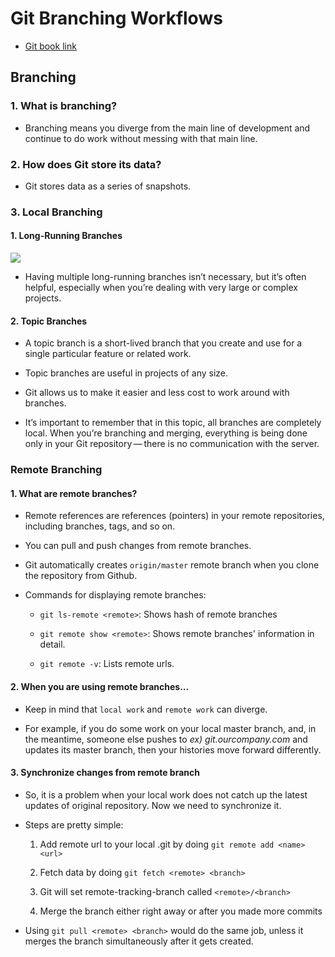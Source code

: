 # Git Branching Workflows

- [Git book link](https://git-scm.com/book/en/v2/Git-Branching-Branching-Workflows)

## Branching

### 1. What is branching?

- Branching means you diverge from the main line of development and continue to do work without messing with that main line.

### 2. How does Git store its data?

- Git stores data as a series of snapshots.

### 3. Local Branching

#### 1. Long-Running Branches

![](https://git-scm.com/book/en/v2/images/lr-branches-2.png)

- Having multiple long-running branches isn’t necessary, but it’s often helpful, especially when you’re dealing with very large or complex projects.

#### 2. Topic Branches

- A topic branch is a short-lived branch that you create and use for a single particular feature or related work.

- Topic branches are useful in projects of any size.

- Git allows us to make it easier and less cost to work around with branches.

- It’s important to remember that in this topic, all branches are completely local. When you’re branching and merging, everything is being done only in your Git repository — there is no communication with the server.

### Remote Branching

#### 1. What are remote branches?

- Remote references are references (pointers) in your remote repositories, including branches, tags, and so on.

- You can pull and push changes from remote branches.

- Git automatically creates `origin/master` remote branch when you clone the repository from Github.

- Commands for displaying remote branches:

    * `git ls-remote <remote>`: Shows hash of remote branches

    * `git remote show <remote>`: Shows remote branches' information in detail.

    * `git remote -v`: Lists remote urls.

#### 2. When you are using remote branches...

- Keep in mind that `local work` and `remote work` can diverge.

- For example, if you do some work on your local master branch, and, in the meantime, someone else pushes to *ex) git.ourcompany.com* and updates its master branch, then your histories move forward differently.


#### 3. Synchronize changes from remote branch

- So, it is a problem when your local work does not catch up the latest updates of original repository. Now we need to synchronize it.

- Steps are pretty simple:

    1. Add remote url to your local .git by doing `git remote add <name> <url>`

    2. Fetch data by doing `git fetch <remote> <branch>`

    3. Git will set remote-tracking-branch called `<remote>/<branch>`

    4. Merge the branch either right away or after you made more commits

- Using `git pull <remote> <branch>` would do the same job, unless it merges the branch simultaneously after it gets created.
